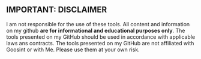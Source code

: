 ## IMPORTANT: DISCLAIMER

I am not responsible for the use of these tools. All content and information on my github **are for informational and educational purposes only**. The tools presented on my GitHub should be used in accordance with applicable laws ans contracts. The tools presented on my GitHub are not affiliated with Goosint or with Me. Please use them at your own risk.

